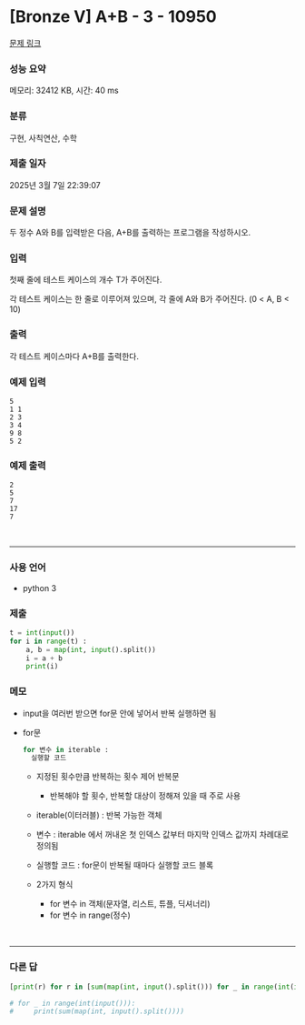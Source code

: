# [Bronze V] A+B - 3 - 10950

[문제 링크](https://www.acmicpc.net/problem/10950)

### 성능 요약

메모리: 32412 KB, 시간: 40 ms

### 분류

구현, 사칙연산, 수학

### 제출 일자

2025년 3월 7일 22:39:07

### 문제 설명

<p>두 정수 A와 B를 입력받은 다음, A+B를 출력하는 프로그램을 작성하시오.</p>

### 입력

 <p>첫째 줄에 테스트 케이스의 개수 T가 주어진다.</p>

<p>각 테스트 케이스는 한 줄로 이루어져 있으며, 각 줄에 A와 B가 주어진다. (0 < A, B < 10)</p>

### 출력

 <p>각 테스트 케이스마다 A+B를 출력한다.</p>

### 예제 입력

```
5
1 1
2 3
3 4
9 8
5 2
```

### 예제 출력

```
2
5
7
17
7
```

<br>

---

### 사용 언어

- python 3

### 제출

```python
t = int(input())
for i in range(t) :
    a, b = map(int, input().split())
    i = a + b
    print(i)
```

### 메모

- input을 여러번 받으면 for문 안에 넣어서 반복 실행하면 됨
- for문

  ```python
  for 변수 in iterable :
    실행할 코드
  ```

  - 지정된 횟수만큼 반복하는 횟수 제어 반복문
    - 반복해야 할 횟수, 반복할 대상이 정해져 있을 때 주로 사용
  - iterable(이터러블) : 반복 가능한 객체
  - 변수 : iterable 에서 꺼내온 첫 인덱스 값부터 마지막 인덱스 값까지 차례대로 정의됨
  - 실행할 코드 : for문이 반복될 때마다 실행할 코드 블록
  - 2가지 형식

    - for 변수 in 객체(문자열, 리스트, 튜플, 딕셔너리)
    - for 변수 in range(정수)

<br>

---

### 다른 답

```python
[print(r) for r in [sum(map(int, input().split())) for _ in range(int(input()))]]

# for _ in range(int(input())):
#     print(sum(map(int, input().split())))
```
